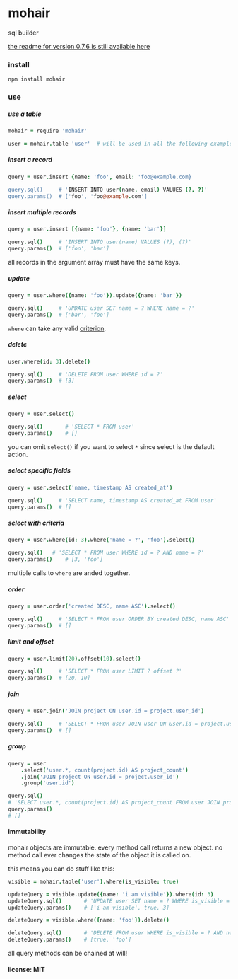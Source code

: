 # mohair

sql builder

[the readme for version 0.7.6 is still available here](https://github.com/snd/mohair/tree/7f6da92158ecbbc09fd45b03b94124f9a833a2a2)

### install

    npm install mohair

### use

##### use a table

```coffeescript
mohair = require 'mohair'

user = mohair.table 'user'  # will be used in all the following examples
```

##### insert a record

```coffeescript
query = user.insert {name: 'foo', email: 'foo@example.com}

query.sql()     # 'INSERT INTO user(name, email) VALUES (?, ?)'
query.params()  # ['foo', 'foo@example.com']
```

##### insert multiple records

```coffeescript
query = user.insert [{name: 'foo'}, {name: 'bar'}]

query.sql()     # 'INSERT INTO user(name) VALUES (?), (?)'
query.params()  # ['foo', 'bar']
```

all records in the argument array must have the same keys.

##### update

```coffeescript
query = user.where({name: 'foo'}).update({name: 'bar'})

query.sql()     # 'UPDATE user SET name = ? WHERE name = ?'
query.params()  # ['bar', 'foo']
```

`where` can take any valid [criterion](https://github.com/snd/criterion).

##### delete

```coffeescript
user.where(id: 3).delete()

query.sql()     # 'DELETE FROM user WHERE id = ?'
query.params()  # [3]
```

##### select

```coffeescript
query = user.select()

query.sql()       # 'SELECT * FROM user'
query.params()    # []
```

you can omit `select()` if you want to select `*` since select is the default action.

##### select specific fields

```coffeescript
query = user.select('name, timestamp AS created_at')

query.sql()     # 'SELECT name, timestamp AS created_at FROM user'
query.params()  # []
```

##### select with criteria

```coffeescript
query = user.where(id: 3).where('name = ?', 'foo').select()

query.sql()   # 'SELECT * FROM user WHERE id = ? AND name = ?'
query.params()    # [3, 'foo']
```

multiple calls to `where` are anded together.

##### order

```coffeescript
query = user.order('created DESC, name ASC').select()

query.sql()     # 'SELECT * FROM user ORDER BY created DESC, name ASC'
query.params()  # []
```

##### limit and offset

```coffeescript
query = user.limit(20).offset(10).select()

query.sql()     # 'SELECT * FROM user LIMIT ? offset ?'
query.params()  # [20, 10]
```

##### join

```coffeescript
query = user.join('JOIN project ON user.id = project.user_id')

query.sql()     # 'SELECT * FROM user JOIN user ON user.id = project.user_id'
query.params()  # []
```

##### group

```coffeescript
query = user
    .select('user.*, count(project.id) AS project_count')
    .join('JOIN project ON user.id = project.user_id')
    .group('user.id')

query.sql()
# 'SELECT user.*, count(project.id) AS project_count FROM user JOIN project ON user.id = project.user_id GROUP BY user.id'
query.params()
# []
```

#### immutability

mohair objects are immutable.
every method call returns a new object.
no method call ever changes the state of the object it is called on.

this means you can do stuff like this:

```coffeescript
visible = mohair.table('user').where(is_visible: true)

updateQuery = visible.update({name: 'i am visible'}).where(id: 3)
updateQuery.sql()       # 'UPDATE user SET name = ? WHERE is_visible = ? AND id = ?'
updateQuery.params()    # ['i am visible', true, 3]

deleteQuery = visible.where({name: 'foo'}).delete()

deleteQuery.sql()       # 'DELETE FROM user WHERE is_visible = ? AND name = ?'
deleteQuery.params()    # [true, 'foo']
```

all query methods can be chained at will!

#### license: MIT
